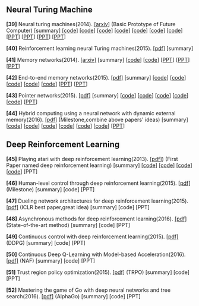 **Neural Turing Machine**
----------------------------

**[39]** Neural turing machines(2014). [[arxiv]](http://arxiv.org/pdf/1410.5401.pdf) (Basic Prototype of Future Computer) [summary] [[code](https://github.com/carpedm20/NTM-tensorflow)] [[code](https://github.com/flomlo/ntm_keras)] [[code](https://github.com/snipsco/ntm-lasagne)] [[code](https://github.com/kaishengtai/torch-ntm)] [[code](https://github.com/jingweiz/pytorch-dnc)] [[code](https://github.com/shawntan/neural-turing-machines)] [[code](https://github.com/shawntan/neural-turing-machines)] [[PPT](http://klab.smpp.northwestern.edu/wiki/images/4/43/NTM2.pdf)] [[PPT](https://github.com/gopala-kr/summary/blob/master/summaries/Week-3/ppt/Turing.ppt)] [[PPT](https://github.com/gopala-kr/summary/blob/master/summaries/Week-3/ppt/lec27_memory.pptx)] [[PPT](https://github.com/gopala-kr/summary/blob/master/summaries/Week-3/ppt/last_lecture.ppt)]

**[40]** Reinforcement learning neural Turing machines(2015). [[pdf]](https://pdfs.semanticscholar.org/f10e/071292d593fef939e6ef4a59baf0bb3a6c2b.pdf) [summary] 

**[41]** Memory networks(2014). [[arxiv]](http://arxiv.org/pdf/1410.3916) [summary] [[code](https://github.com/facebook/MemNN)] [[code](https://github.com/HendrikStrobelt/LSTMVis)]  [[PPT](https://github.com/gopala-kr/summary/blob/master/summaries/Week-3/ppt/L19_MemNN.pptx)]  [[PPT](https://github.com/gopala-kr/summary/blob/master/summaries/Week-3/ppt/abordes-lxmlss.pptx)]  [[PPT](https://github.com/gopala-kr/summary/blob/master/summaries/Week-3/ppt/presentation_v07.pptx)]

**[42]** End-to-end memory networks(2015). [[pdf]](http://papers.nips.cc/paper/5846-end-to-end-memory-networks.pdf) [summary] [[code](https://github.com/carpedm20/MemN2N-tensorflow)]  [[code](https://github.com/vinhkhuc/MemN2N-babi-python)] [[code](https://github.com/domluna/memn2n)] [[code](https://github.com/npow/MemN2N)] [[code](https://github.com/ganeshjawahar/mem_absa)] [[PPT](http://www.cs.utoronto.ca/~fidler/teaching/2015/slides/CSC2523/marina_memnets.pdf)] [[PPT](https://pdfs.semanticscholar.org/10eb/d5c40277ecba4ed45d3dc12f9f1226720523.pdf)]

**[43]** Pointer networks(2015). [[pdf]](http://papers.nips.cc/paper/5866-pointer-networks.pdf) [summary] [[code](https://github.com/abisee/pointer-generator)] [[code](https://github.com/devsisters/pointer-network-tensorflow)] [[code](https://github.com/ikostrikov/TensorFlow-Pointer-Networks)] [[code](https://github.com/vshallc/PtrNets)] [[code](https://github.com/keon/pointer-networks)] [[PPT](http://download.mpi-inf.mpg.de/d2/mmalinow-slides/attention_networks.pdf)] 

**[44]** Hybrid computing using a neural network with dynamic external memory(2016). [[pdf]](https://www.dropbox.com/s/0a40xi702grx3dq/2016-graves.pdf) (Milestone,combine above papers' ideas) [summary] [[code](https://github.com/deepmind/dnc)] [[code](https://github.com/Mostafa-Samir/DNC-tensorflow)]  [[code](https://github.com/bgavran/DNC)]  [[code](https://github.com/claymcleod/tf-differentiable-neural-computer)]  [[code](https://github.com/greydanus/dnc)]  [[code](https://github.com/ypxie/pytorch-NeuCom)] [[PPT](https://courses.cs.ut.ee/MTAT.03.292/2016_fall/uploads/Main/externalmemory.pdf)] 

**Deep Reinforcement Learning**
------------------------

**[45]** Playing atari with deep reinforcement learning(2013). [[pdf]](http://arxiv.org/pdf/1312.5602.pdf)) (First Paper named deep reinforcement learning) [summary] [[code](https://github.com/kristjankorjus/Replicating-DeepMind)] [[code](https://github.com/gliese581gg/DQN_tensorflow)] [[code](https://github.com/daemonmaker/hedgehog)] [[code](https://github.com/Andy-P/DeepQLearning.jl)] [PPT] 

**[46]** Human-level control through deep reinforcement learning(2015). [[pdf]](https://storage.googleapis.com/deepmind-data/assets/papers/DeepMindNature14236Paper.pdf) (Milestone) [summary] [code] [PPT] 

**[47]** Dueling network architectures for deep reinforcement learning(2015). [[pdf]](http://arxiv.org/pdf/1511.06581) (ICLR best paper,great idea) [summary] [code] [PPT] 

**[48]** Asynchronous methods for deep reinforcement learning(2016). [[pdf]](http://arxiv.org/pdf/1602.01783) (State-of-the-art method) [summary] [code] [PPT] 

**[49]** Continuous control with deep reinforcement learning(2015). [[pdf]](http://arxiv.org/pdf/1509.02971) (DDPG) [summary] [code] [PPT] 

**[50]** Continuous Deep Q-Learning with Model-based Acceleration(2016). [[pdf]](http://arxiv.org/pdf/1603.00748) (NAF) [summary] [code] [PPT] 

**[51]** Trust region policy optimization(2015). [[pdf]](http://www.jmlr.org/proceedings/papers/v37/schulman15.pdf) (TRPO) [summary] [code] [PPT] 

**[52]** Mastering the game of Go with deep neural networks and tree search(2016). [[pdf]](http://willamette.edu/~levenick/cs448/goNature.pdf) (AlphaGo) [summary] [code] [PPT] 
